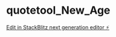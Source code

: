 # quotetool_New_Age

[Edit in StackBlitz next generation editor ⚡️](https://stackblitz.com/~/github.com/albertpikkop/quotetool_New_Age)